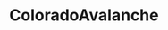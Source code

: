 ---
title: ColoradoAvalanche
crosslinks:
- hockey
- hockeyjerseys
- livven
- NHLStreams
- wildhockey
- puckstreams
- canucks
- NewYorkIslanders
- hockeyplayers
- SanJoseSharks
- aww
- ihavesex
- highqualitygifs
- gif
- ShotGlassBets
- ApicemLight
- '2015'
- TheseFuckingAccounts
- AnaheimDucks
- EdmontonOilers
---